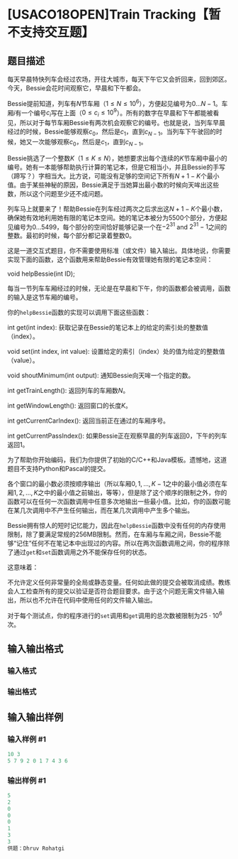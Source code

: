 # [USACO18OPEN]Train Tracking【暂不支持交互题】

## 题目描述

每天早晨特快列车会经过农场，开往大城市，每天下午它又会折回来，回到郊区。今天，Bessie会花时间观察它，早晨和下午都会。

Bessie提前知道，列车有$N$节车厢（$1 \leq N \leq 10^6$），方便起见编号为$0 \dots N-1$。车厢$i$有一个编号$c_i$写在上面（$0 \le c_i \le 10^9$）。所有的数字在早晨和下午都能被看见，所以对于每节车厢Bessie有两次机会观察它的编号。也就是说，当列车早晨经过的时候，Bessie能够观察$c_0$，然后是$c_1$，直到$c_{N-1}$。当列车下午驶回的时候，她又一次能够观察$c_0$，然后是$c_1$，直到$c_{N-1}$。

Bessie挑选了一个整数$K$（$1 \leq K \leq N$），她想要求出每个连续的$K$节车厢中最小的编号。她有一本能够帮助执行计算的笔记本，但是它相当小，并且Bessie的手写（蹄写？）字相当大。比方说，可能没有足够的空间记下所有$N+1-K$个最小值。由于某些神秘的原因，Bessie满足于当她算出最小数的时候向天哞出这些数，所以这个问题至少还不成问题。

列车马上就要来了！帮助Bessie在列车经过两次之后求出这$N + 1 - K$个最小数，确保她有效地利用她有限的笔记本空间。她的笔记本被分为$5500$个部分，方便起见编号为$0 \dots 5499$，每个部分的空间恰好能够记录一个在$-2^{31}$ and $2^{31}-1$之间的整数。最初的时候，每个部分都记录着整数$0$。

这是一道交互式题目，你不需要使用标准（或文件）输入输出。具体地说，你需要实现下面的函数，这个函数用来帮助Bessie有效管理她有限的笔记本空间：

void helpBessie(int ID);

每当一节列车车厢经过的时候，无论是在早晨和下午，你的函数都会被调用，函数的输入是这节车厢的编号。

你的$\texttt{helpBessie}$函数的实现可以调用下面这些函数：

int get(int index): 获取记录在Bessie的笔记本上的给定的索引处的整数值（index）。

void set(int index, int value): 设置给定的索引（index）处的值为给定的整数值（value）。

void shoutMinimum(int output): 通知Bessie向天哞一个指定的数。

int getTrainLength(): 返回列车的车厢数$N$。

int getWindowLength(): 返回窗口的长度$K$。

int getCurrentCarIndex(): 返回当前正在通过的车厢序号。

int getCurrentPassIndex(): 如果Bessie正在观察早晨的列车返回$0$，下午的列车返回$1$。

为了帮助你开始编码，我们为你提供了初始的C/C++和Java模板。遗憾地，这道题目不支持Python和Pascal的提交。

各个窗口的最小数必须按顺序输出（所以车厢$0, 1, \dots, K-1$之中的最小值必须在车厢$1, 2, \dots, K$之中的最小值之前输出，等等），但是除了这个顺序的限制之外，你的函数可以在任何一次函数调用中任意多次地输出一些最小值。比如，你的函数可能在某几次调用中不产生任何输出，而在某几次调用中产生多个输出。

Bessie拥有惊人的短时记忆能力，因此在$\texttt{helpBessie}$函数中没有任何的内存使用限制，除了要满足常规的256MB限制。然而，在车厢与车厢之间，Bessie不能够“记住”任何不在笔记本中出现过的内容。所以在两次函数调用之间，你的程序除了通过$\texttt{get}$和$\texttt{set}$函数调用之外不能保存任何的状态。

这意味着：

不允许定义任何非常量的全局或静态变量。任何如此做的提交会被取消成绩。教练会人工检查所有的提交以验证是否符合题目要求。由于这个问题无需文件输入输出，所以也不允许在代码中使用任何的文件输入输出。

对于每个测试点，你的程序进行的$\texttt{set}$调用和$\texttt{get}$调用的总次数被限制为$25 \cdot 10^6$次。

## 输入输出格式

### 输入格式

### 输出格式

## 输入输出样例

### 输入样例 #1

```cpp
10 3
5 7 9 2 0 1 7 4 3 6
```


### 输出样例 #1

```cpp
5
2
0
0
0
1
3
3
供题：Dhruv Rohatgi
```


